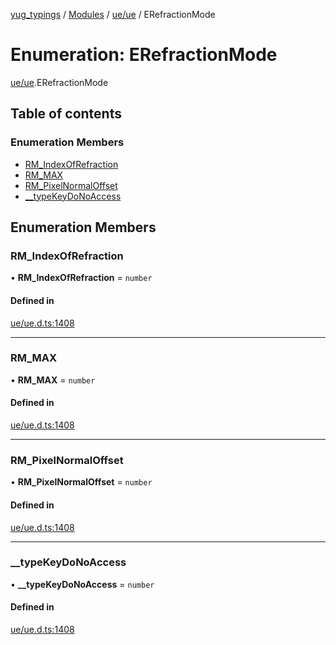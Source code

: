 [yug_typings](../README.md) / [Modules](../modules.md) / [ue/ue](../modules/ue_ue.md) / ERefractionMode

# Enumeration: ERefractionMode

[ue/ue](../modules/ue_ue.md).ERefractionMode

## Table of contents

### Enumeration Members

- [RM\_IndexOfRefraction](ue_ue.ERefractionMode.md#rm_indexofrefraction)
- [RM\_MAX](ue_ue.ERefractionMode.md#rm_max)
- [RM\_PixelNormalOffset](ue_ue.ERefractionMode.md#rm_pixelnormaloffset)
- [\_\_typeKeyDoNoAccess](ue_ue.ERefractionMode.md#__typekeydonoaccess)

## Enumeration Members

### RM\_IndexOfRefraction

• **RM\_IndexOfRefraction** = `number`

#### Defined in

[ue/ue.d.ts:1408](https://github.com/YugMetaverse/yug_typings/blob/b7d9b19/ue/ue.d.ts#L1408)

___

### RM\_MAX

• **RM\_MAX** = `number`

#### Defined in

[ue/ue.d.ts:1408](https://github.com/YugMetaverse/yug_typings/blob/b7d9b19/ue/ue.d.ts#L1408)

___

### RM\_PixelNormalOffset

• **RM\_PixelNormalOffset** = `number`

#### Defined in

[ue/ue.d.ts:1408](https://github.com/YugMetaverse/yug_typings/blob/b7d9b19/ue/ue.d.ts#L1408)

___

### \_\_typeKeyDoNoAccess

• **\_\_typeKeyDoNoAccess** = `number`

#### Defined in

[ue/ue.d.ts:1408](https://github.com/YugMetaverse/yug_typings/blob/b7d9b19/ue/ue.d.ts#L1408)
